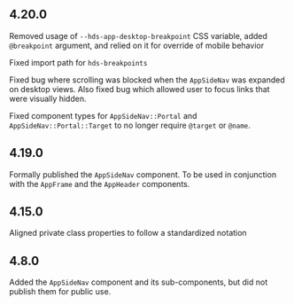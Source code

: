 ## 4.20.0

Removed usage of `--hds-app-desktop-breakpoint` CSS variable, added `@breakpoint` argument, and relied on it for override of mobile behavior

Fixed import path for `hds-breakpoints`

Fixed bug where scrolling was blocked when the `AppSideNav` was expanded on desktop views. Also fixed bug which allowed user to focus links that were visually hidden.

Fixed component types for `AppSideNav::Portal` and `AppSideNav::Portal::Target` to no longer require `@target` or `@name`.

## 4.19.0

Formally published the `AppSideNav` component. To be used in conjunction with the `AppFrame` and the `AppHeader` components.

## 4.15.0

Aligned private class properties to follow a standardized notation

## 4.8.0

Added the `AppSideNav` component and its sub-components, but did not publish them for public use.
